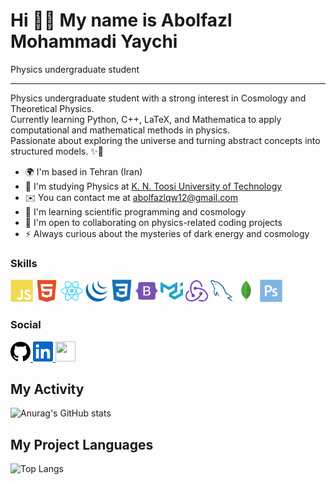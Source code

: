 Hi 🙋‍♂️ My name is Abolfazl Mohammadi Yaychi
======

Physics undergraduate student

---

Physics undergraduate student with a strong interest in Cosmology and Theoretical Physics.  
Currently learning Python, C++, LaTeX, and Mathematica to apply computational and mathematical methods in physics.  
Passionate about exploring the universe and turning abstract concepts into structured models. ✨🔭  

- 🌍  I'm based in Tehran (Iran)  
- 📖  I'm studying Physics at [K. N. Toosi University of Technology](https://en.kntu.ac.ir/)  
- ✉️  You can contact me at [abolfazlqw12@gmail.com](mailto:your-email@example.com)  
- 🧠  I'm learning scientific programming and cosmology  
- 🤝  I'm open to collaborating on physics-related coding projects  
- ⚡  Always curious about the mysteries of dark energy and cosmology  

### Skills

<p align="left">
    <a href="https://developer.mozilla.org/en-US/docs/Web/JavaScript" target="_blank" rel="noreferrer"><img src="https://raw.githubusercontent.com/sabzlearn-ir/sabzlearn-ir/4d2a781931f79c747a132c28eae4ebfbb8eaa7d7/javascript-colored.svg" width="36" height="36" alt="Javascript" /></a>
    <a href="https://developer.mozilla.org/en-US/docs/Glossary/HTML5" target="_blank" rel="noreferrer"><img src="https://raw.githubusercontent.com/sabzlearn-ir/sabzlearn-ir/4d2a781931f79c747a132c28eae4ebfbb8eaa7d7/html5-colored.svg" width="36" height="36" alt="HTML5" /></a>
    <a href="https://reactjs.org/" target="_blank" rel="noreferrer"><img src="https://raw.githubusercontent.com/sabzlearn-ir/sabzlearn-ir/4d2a781931f79c747a132c28eae4ebfbb8eaa7d7/react-colored.svg" width="36" height="36" alt="React" /></a>
    <a href="https://jquery.com/" target="_blank" rel="noreferrer"><img src="https://raw.githubusercontent.com/sabzlearn-ir/sabzlearn-ir/4d2a781931f79c747a132c28eae4ebfbb8eaa7d7/jquery-colored.svg" width="36" height="36" alt="JQuery" /></a>
    <a href="https://www.w3.org/TR/CSS/#css" target="_blank" rel="noreferrer"><img src="https://raw.githubusercontent.com/sabzlearn-ir/sabzlearn-ir/4d2a781931f79c747a132c28eae4ebfbb8eaa7d7/css3-colored.svg" width="36" height="36" alt="CSS3" /></a>
    <a href="https://getbootstrap.com/" target="_blank" rel="noreferrer"><img src="https://raw.githubusercontent.com/sabzlearn-ir/sabzlearn-ir/4d2a781931f79c747a132c28eae4ebfbb8eaa7d7/bootstrap-colored.svg" width="36" height="36" alt="Bootstrap" /></a>
    <a href="https://mui.com/" target="_blank" rel="noreferrer"><img src="https://raw.githubusercontent.com/sabzlearn-ir/sabzlearn-ir/4d2a781931f79c747a132c28eae4ebfbb8eaa7d7/materialui-colored.svg" width="36" height="36" alt="Material UI" /></a>
    <a href="https://redux.js.org/" target="_blank" rel="noreferrer"><img src="https://raw.githubusercontent.com/sabzlearn-ir/sabzlearn-ir/4d2a781931f79c747a132c28eae4ebfbb8eaa7d7/redux-colored.svg" width="36" height="36" alt="Redux" /></a>
    <a href="https://www.mysql.com/" target="_blank" rel="noreferrer"><img src="https://raw.githubusercontent.com/sabzlearn-ir/sabzlearn-ir/4d2a781931f79c747a132c28eae4ebfbb8eaa7d7/mysql-colored.svg" width="36" height="36" alt="MySQL" /></a>
    <a href="https://www.mongodb.com/" target="_blank" rel="noreferrer"><img src="https://raw.githubusercontent.com/sabzlearn-ir/sabzlearn-ir/4d2a781931f79c747a132c28eae4ebfbb8eaa7d7/mongodb-colored.svg" width="36" height="36" alt="MongoDB" /></a>
    <a href="https://www.adobe.com/uk/products/photoshop.html" target="_blank" rel="noreferrer"><img src="https://raw.githubusercontent.com/sabzlearn-ir/sabzlearn-ir/4d2a781931f79c747a132c28eae4ebfbb8eaa7d7/photoshop-colored.svg" width="36" height="36" alt="Photoshop" /></a>
</p>

### Social

<p align="left">
    <a href="https://github.com/AbolfazlMohammadi2005" target="_blank" rel="noreferrer">
        <img src="https://raw.githubusercontent.com/sabzlearn-ir/sabzlearn-ir/326df429fa60b323e697a023715766629ad4047d/github.svg" width="32" height="32" />
    </a>
    <a href="https://www.linkedin.com/in/https://www.linkedin.com/in/abolfazl--mohammadi/" target="_blank" rel="noreferrer">
        <img src="https://raw.githubusercontent.com/sabzlearn-ir/sabzlearn-ir/326df429fa60b323e697a023715766629ad4047d/linkedin.svg" width="32" height="32" />
    </a>
    <a href="https://t.me/https://t.me/The_PaterAretes" target="_blank" rel="noreferrer">
        <img src="https://upload.wikimedia.org/commons/8/82/Telegram_logo.svg" width="32" height="32" />
    </a>
</p>


## My Activity
![Anurag's GitHub stats](https://github-readme-stats.vercel.app/api?username=AbolfazlMohammadi2005&show_icons=true&theme=highcontrast)
## My Project Languages
![Top Langs](https://github-readme-stats.vercel.app/api/top-langs/?username=AbolfazlMohammadi2005&hide_progress=true)
